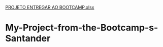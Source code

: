 [PROJETO ENTREGAR AO BOOTCAMP.xlsx](https://github.com/user-attachments/files/20854305/PROJETO.ENTREGAR.AO.BOOTCAMP.xlsx)
# My-Project-from-the-Bootcamp-s-Santander
